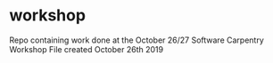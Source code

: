 # workshop
Repo containing work done at the October 26/27 Software Carpentry Workshop
File created October 26th 2019
